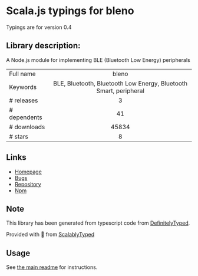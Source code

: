 
# Scala.js typings for bleno

Typings are for version 0.4

## Library description:
A Node.js module for implementing BLE (Bluetooth Low Energy) peripherals

|                    |                 |
| ------------------ | :-------------: |
| Full name          | bleno |
| Keywords           | BLE, Bluetooth, Bluetooth Low Energy, Bluetooth Smart, peripheral |
| # releases         | 3 |
| # dependents       | 41 |
| # downloads        | 45834 |
| # stars            | 8 |

## Links
- [Homepage](https://github.com/sandeepmistry/bleno#readme)
- [Bugs](https://github.com/sandeepmistry/bleno/issues)
- [Repository](https://github.com/sandeepmistry/bleno)
- [Npm](https://www.npmjs.com/package/bleno)
    


## Note
This library has been generated from typescript code from [DefinitelyTyped](https://definitelytyped.org).

Provided with :purple_heart: from [ScalablyTyped](https://github.com/oyvindberg/ScalablyTyped)

## Usage
See [the main readme](../../readme.md) for instructions.


